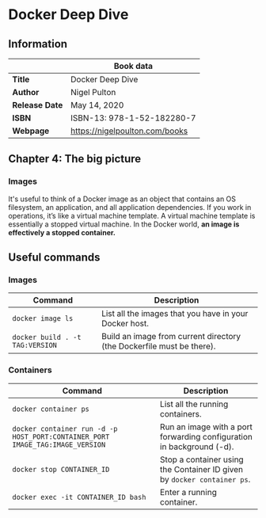 # Docker Deep Dive

## Information

| | Book data |
| --- | --- |
| **Title**  | Docker Deep Dive |
| **Author** | Nigel Pulton |
| **Release Date** | May 14, 2020 |
| **ISBN** | ISBN-13: 978-1-52-182280-7 |
| **Webpage** | https://nigelpoulton.com/books |

## Chapter 4: The big picture

### Images

It's useful to think of a Docker image as an object that contains an OS filesystem, an application, and all application dependencies. If you work in operations, it’s like a virtual machine template. A virtual machine template is essentially a stopped virtual machine. In the Docker world, **an image is effectively a stopped container.**

## Useful commands

### Images

| Command | Description |
| --- | --- |
| `docker image ls` | List all the images that you have in your Docker host. |
| `docker build . -t TAG:VERSION` | Build an image from current directory (the Dockerfile must be there). |

### Containers

| Command | Description |
| --- | --- |
| `docker container ps` | List all the running containers. |
| `docker container run -d -p HOST_PORT:CONTAINER_PORT IMAGE_TAG:IMAGE_VERSION` | Run an image with a port forwarding configuration in background (-d). |
| `docker stop CONTAINER_ID` | Stop a container using the Container ID given by `docker container ps`. |
| `docker exec -it CONTAINER_ID bash` | Enter a running container.|
